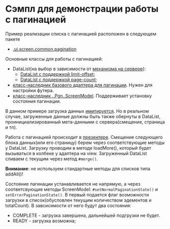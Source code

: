 # Сэмпл для демонстрации работы с пагинацией

Пример реализации списка с пагинацией расположен в следующем пакете
 - [.ui.screen.common.pagination](../src/main/java/ru/surfstudio/android/easyadapter/sample/ui/screen/pagination)

Основные классы для работы с пагинацией:

- DataList(на выбор в зависимости от [механизма на сервере](../../docs/common/pagin.md)):
    - [DataList c поддержкой limit-offset](../../datalist-limit-offset/README.md);
    - [DataList с поддержкой page-count](../../datalist-page-count/README.md);
- [класс-наследник базового адаптера для пагинации](../src/main/java/ru/surfstudio/android/easyadapter/sample/ui/screen/pagination/PaginationableAdapter.kt).
Нужен для настройки футера.
- [класс-наследник ..Pgn..ScreenModel](../src/main/java/ru/surfstudio/android/easyadapter/sample/ui/screen/pagination/PaginationListScreenModel.kt).
Поддерживает установку состояния пагинации.

В данном примере загрузка данных [имитируется](../src/main/java/ru/surfstudio/android/easyadapter/sample/interactor/FirstDataRepository.kt).
Но в реальном случае, загруженные данные должны быть также обернуты в DataList,
проинициализированный мета-данными с сервера(смещение, страница и тп).

Работа с пагинацией происходит в [презентере](../src/main/java/ru/surfstudio/android/easyadapter/sample/ui/screen/pagination/PaginationListPresenter.kt).
Смещение следующего блока данных(или его страницу) берем через соответствующие
методы у DataList.
Загрузку проводим в методе loadMore(), который будет вызываться в колбеке у
адаптера на view.
Загруженный DataList сливаем с текущим через метод `#merge()`.

**Внимание**: не используем стандартные методы для списков типа addAll()!

Состояние пагинации устанавливается не напрямую, а через соответсвующие методы
ScreenModel: `#setNormalPaginationState()` и `setErrorPaginationState()`.
В первый подается флаг возможности загрузки в список(обусловлен текущим количеством эдементов и totalCount).
В завсисимости от него будут два состояния:
* COMPLETE - загрузка завершена, дальнейшей подгрузки не будет.
* READY - загрузка возможна;
